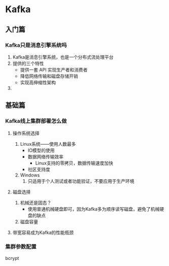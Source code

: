 # Kafka

## 

## 入门篇

### Kafka只是消息引擎系统吗

1. Kafka是消息引擎系统，也是一个分布式流处理平台
2. 提供的三个特性
   - 提供一套 API 实现生产者和消费者
   - 降低网络传输和磁盘存储开销
   - 实现高伸缩性架构
3. 

## 基础篇

### Kafka线上集群部署怎么做

1. 操作系统选择

   1. Linux系统——使用人数最多
      - IO模型的使用
      - 数据网络传输效率
        - Linux支持的零拷贝，数据传输速度加快
      - 社区支持度
   2. Windows
      1. 只适用于个人测试或者功能验证，不要应用于生产环境

2. 磁盘选择

   1. 机械还是固态？
      - 使用普通机械硬盘即可，因为Kafka多为顺序读写磁盘，避免了机械硬盘的缺点
   2. 磁盘容量

3. 带宽容易成为Kafka的性能瓶颈

   

### 集群参数配置

bcrypt